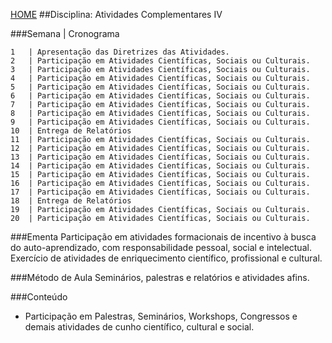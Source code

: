 [HOME](https://github.COM/Webschool-io/Ensino-Superior-de-Informatica-GRATUITO)
##Disciplina: Atividades Complementares IV

###Semana | Cronograma
```
1	| Apresentação das Diretrizes das Atividades.
2	| Participação em Atividades Científicas, Sociais ou Culturais.
3	| Participação em Atividades Científicas, Sociais ou Culturais.
4	| Participação em Atividades Científicas, Sociais ou Culturais.
5	| Participação em Atividades Científicas, Sociais ou Culturais.
6	| Participação em Atividades Científicas, Sociais ou Culturais.
7	| Participação em Atividades Científicas, Sociais ou Culturais.
8	| Participação em Atividades Científicas, Sociais ou Culturais.
9	| Participação em Atividades Científicas, Sociais ou Culturais.
10	| Entrega de Relatórios
11	| Participação em Atividades Científicas, Sociais ou Culturais.
12	| Participação em Atividades Científicas, Sociais ou Culturais.
13	| Participação em Atividades Científicas, Sociais ou Culturais.
14	| Participação em Atividades Científicas, Sociais ou Culturais.
15	| Participação em Atividades Científicas, Sociais ou Culturais.
16	| Participação em Atividades Científicas, Sociais ou Culturais.
17	| Participação em Atividades Científicas, Sociais ou Culturais.
18	| Entrega de Relatórios
19	| Participação em Atividades Científicas, Sociais ou Culturais.
20  | Participação em Atividades Científicas, Sociais ou Culturais.

```
###Ementa
Participação em atividades formacionais de incentivo à busca do auto-aprendizado, com responsabilidade pessoal, social e intelectual. Exercício de atividades de enriquecimento científico, profissional e cultural.

###Método de Aula
Seminários, palestras e relatórios e atividades afins.

###Conteúdo
- Participação em Palestras, Seminários, Workshops, Congressos e demais atividades de cunho científico, cultural e social.
